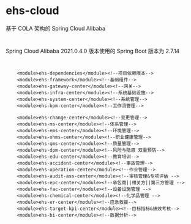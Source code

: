 # ehs-cloud
基于 COLA 架构的 Spring Cloud Alibaba
# 
Spring Cloud Alibaba 2021.0.4.0 版本使用的 Spring Boot 版本为 2.7.14
# 
        <module>ehs-dependencies</module><!--项目依赖版本-->
        <module>ehs-framework</module><!--基础组件-->
        <module>ehs-gateway-center</module><!--网关-->
        <module>ehs-infra-center</module><!--系统基础设施-->
        <module>ehs-system-center</module><!--系统管理-->
        <module>ehs-bpm-center</module><!--工作流管理-->

        <module>ehs-change-center</module><!--变更管理-->
        <module>ehs-ms-center</module><!--体系管理-->
        <module>ehs-ems-center</module><!--环境管理-->
        <module>ehs-ohms-center</module><!--职业健康管理-->
        <module>ehs-qms-center</module><!--质量管理-->
        <module>ehs-dpm-center</module><!--风险与隐患 双重预防-->
        <module>ehs-edu-center</module><!--教育培训-->
        <module>ehs-accident-center</module><!--事故管理-->
        <module>ehs-operation-center</module><!--作业管理-->
        <module>ehs-audit-ass-center</module><!--审核管理&专项评估 -->
        <module>ehs-epc-center</module><!--承包商||相关方||第三方管理 -->
        <module>ehs-fac-center</module><!--设备设施管理 -->
        <module>ehs-chemical-center</module><!--化学品管理 -->
        <module>ehs-er-center</module><!--应急救援-->
        <module>ehs-target-kpi-center</module><!--目标指标&绩效考核-->
        <module>ehs-bi-center</module><!--数据分析-->